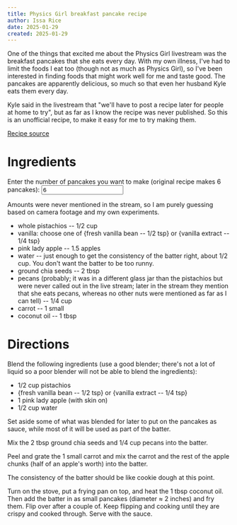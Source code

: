 ```yaml
---
title: Physics Girl breakfast pancake recipe
author: Issa Rice
date: 2025-01-29
created: 2025-01-29
---
```


One of the things that excited me about the Physics Girl livestream was the
breakfast pancakes that she eats every day. With my own illness, I've had to
limit the foods I eat too (though not as much as Physics Girl), so I've been
interested in finding foods that might work well for me and taste good. The
pancakes are apparently delicious, so much so that even her husband Kyle eats
them every day.

Kyle said in the livestream that "we'll have to post a recipe later for people
at home to try", but as far as I know the recipe was never published. So this
is an unofficial recipe, to make it easy for me to try making them.

[Recipe source](https://www.youtube.com/watch?v=v8HWt9g4L0k&t=14m15s)

# Ingredients

<div>
  <label for="pancake-count">Enter the number of pancakes you want to make
  (original recipe makes 6 pancakes):</label>
  <input type="number" id="pancake-count" name="pancake-count" min="1" value="6">
</div>

Amounts were never mentioned in the stream, so I am purely guessing based on
camera footage and my own experiments.

- whole pistachios -- <span><span class="value">1/2</span> <span class="units">cup</span></span>
- vanilla: choose one of
  <span class="choose-one radio-choice">
    <span class="choice">{fresh vanilla bean -- <span><span class="value">1/2</span> <span class="units">tsp</span></span>}</span>
    or <span class="choice">{vanilla extract -- <span id="vanilla-extract-amount"><span class="value">1/4</span> <span class="units">tsp</span></span>}</span>
  </span>
- pink lady apple -- <span><span class="value">1.5</span> <span class="units">apples</span></span>
- water -- just enough to get the consistency of the batter right, about <span><span class="value">1/2</span> <span class="units">cup</span></span>. You don't want the batter to be too runny.
- ground chia seeds -- <span><span class="value">2</span> <span class="units">tbsp</span></span>
- pecans (probably; it was in a different glass jar than the pistachios but were never called out in the live stream; later in the stream they mention that she eats pecans, whereas no other nuts were mentioned as far as I can tell) -- <span><span class="value">1/4</span> <span class="units">cup</span></span>
- carrot -- <span><span class="value">1</span> <span class="units">small</span></span>
- coconut oil -- <span><span class="value">1</span> <span class="units">tbsp</span></span>

# Directions

Blend the following ingredients (use a good blender; there's not a lot of
liquid so a poor blender will not be able to blend the ingredients):

- <span><span class="value">1/2</span> <span class="units">cup</span></span> pistachios
- <span>{fresh vanilla bean -- <span><span class="value">1/2</span> <span class="units">tsp</span></span>}</span> or <span>{vanilla extract -- <span id="vanilla-extract-amount"><span class="value">1/4</span> <span class="units">tsp</span></span>}</span>
  </span>
- <span><span class="value">1</span> <span class="units">pink lady apple</span></span> (with skin on)
- <span><span class="value">1/2</span> <span class="units">cup</span></span> water

Set aside some of what was blended for later to put on the pancakes as sauce,
while most of it will be used as part of the batter.

Mix the <span><span class="value">2</span> <span class="units">tbsp</span></span> ground chia seeds and <span><span class="value">1/4</span> <span class="units">cup</span></span> pecans into the batter.

Peel and grate the <span><span class="value">1</span> <span class="units">small</span></span> carrot and mix the carrot and the rest of the apple chunks (<span><span class="value">half</span></span> of an apple's worth) into the batter.

The consistency of the batter should be like cookie dough at this point.

Turn on the stove, put a frying pan on top, and heat the <span><span class="value">1</span> <span class="units">tbsp</span></span> coconut oil. Then add the batter in as small pancakes (diameter ≈ 2 inches) and fry them. Flip over after a couple of. Keep flipping and cooking until they are crispy and cooked through. Serve with the sauce.
